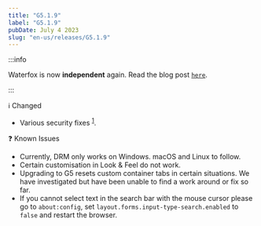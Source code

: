 ```yaml
---
title: "G5.1.9"
label: "G5.1.9"
pubDate: July 4 2023
slug: "en-us/releases/G5.1.9"
---
```


:::info

Waterfox is now **independent** again. Read the blog post [`here`](/en/blog/a-new-chapter-for-waterfox).

:::

ℹ️ Changed

* Various security fixes <sup>[1](https://www.mozilla.org/en-US/security/advisories/mfsa2023-22/)</sup>.

❓ Known Issues

* Currently, DRM only works on Windows. macOS and Linux to follow.
* Certain customisation in Look & Feel do not work.
* Upgrading to G5 resets custom container tabs in certain situations. We have investigated but have been unable to find a work around or fix so far.
* If you cannot select text in the search bar with the mouse cursor please go to `about:config`, set `layout.forms.input-type-search.enabled` to `false` and restart the browser.

